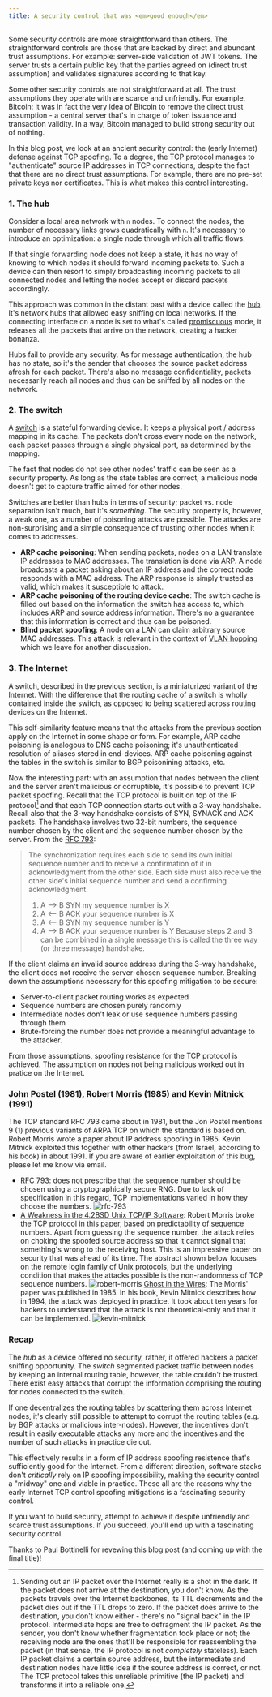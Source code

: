 ```yaml
---
title: A security control that was <em>good enough</em>
---
```

Some security controls are more straightforward than others. The straightforward controls are those that are backed by direct and abundant trust assumptions. For example: server-side validation of JWT tokens. The server trusts a certain public key that the parties agreed on (direct trust assumption) and validates signatures according to that key.

Some other security controls are not straightforward at all. The trust assumptions they operate with are scarce and unfriendly. For example, Bitcoin: it was in fact the very idea of Bitcoin to remove the direct trust assumption - a central server that's in charge of token issuance and transaction validity. In a way, Bitcoin managed to build strong security out of nothing. 

In this blog post, we look at an ancient security control: the (early Internet) defense against TCP spoofing. To a degree, the TCP protocol manages to "authenticate" source IP addresses in TCP connections, despite the fact that there are no direct trust assumptions. For example, there are no pre-set private keys nor certificates. This is what makes this control interesting.

### 1. The hub 

Consider a local area network with `n` nodes. To connect the nodes, the number of necessary links grows quadratically with `n`. It's necessary to introduce an optimization: a single node through which all traffic flows.

If that single forwarding node does not keep a state, it has no way of knowing to which nodes it should forward incoming packets to. Such a device can then resort to simply broadcasting incoming packets to all connected nodes and letting the nodes accept or discard packets accordingly. 

This approach was common in the distant past with a device called the [hub](https://en.wikipedia.org/wiki/Ethernet_hub). It's network hubs that allowed easy sniffing on local networks. If the connecting interface on a node is set to what's called [promiscuous](https://en.wikipedia.org/wiki/Promiscuous_mode) mode, it releases all the packets that arrive on the network, creating a hacker bonanza. 

Hubs fail to provide any security. As for message authentication, the hub has no state, so it's the sender that chooses the source packet address afresh for each packet. There's also no message confidentiality, packets necessarily reach all nodes and thus can be sniffed by all nodes on the network. 

### 2. The switch

A [switch](https://study-ccna.com/how-switches-work/) is a stateful forwarding device. It keeps a physical port / address mapping in its cache. The packets don't cross every node on the network, each packet passes through a single physical port, as determined by the mapping. 

The fact that nodes do not see other nodes' traffic can be seen as a security property. As long as the state tables are correct, a malicious node doesn't get to capture traffic aimed for other nodes. 

Switches are better than hubs in terms of security; packet vs. node separation isn't much, but it's *something*. The security property is, however, a weak one, as a number of poisoning attacks are possible. The attacks are non-surprising and a simple consequence of trusting other nodes when it comes to addresses. 

* **ARP cache poisoning**: When sending packets, nodes on a LAN translate IP addresses to MAC addresses. The translation is done via ARP. A node broadcasts a packet asking about an IP address and the correct node responds with a MAC address. The ARP response is simply trusted as valid, which makes it susceptible to attack. 
* **ARP cache poisoning of the routing device cache**: The switch cache is filled out based on the information the switch has access to, which includes ARP and source address information. There's no a guarantee that this information is correct and thus can be poisoned.
* **Blind packet spoofing**: A node on a LAN can claim arbitrary source MAC addresses. This attack is relevant in the context of [VLAN hopping](https://en.wikipedia.org/wiki/VLAN_hopping) which we leave for another discussion.

### 3. The Internet

A switch, described in the previous section, is a miniaturized variant of the Internet. With the difference that the routing cache of a switch is wholly contained inside the switch, as opposed to being scattered across routing devices on the Internet. 

This self-similarity feature means that the attacks from the previous section apply on  the Internet in some shape or form. For example, ARP cache poisoning is analogous to DNS cache poisoning; it's unauthenticated resolution of aliases stored in end-devices. ARP cache poisoning against the tables in the switch is similar to BGP poisonining attacks, etc. 

Now the interesting part: with an assumption that nodes between the client and the server aren't malicious or corruptible, it's possible to prevent TCP packet spoofing. Recall that the TCP protocol is built on top of the IP protocol[^ipproto] and that each TCP connection starts out with a 3-way handshake.  Recall also that the 3-way handshake consists of SYN, SYNACK and ACK packets. The handshake involves two 32-bit numbers, the  sequence number chosen by the client and the sequence number chosen by the server. From the [RFC 793](https://datatracker.ietf.org/doc/rfc793/):

> The synchronization requires each side to send its own initial sequence number and to receive a confirmation of it in acknowledgment from the other side.  Each side must also receive the other side's initial sequence number and send a confirming acknowledgment.
>    1) A --> B  SYN my sequence number is X
>   2) A <-- B  ACK your sequence number is X
>    3) A <-- B  SYN my sequence number is Y
>    4) A --> B  ACK your sequence number is Y
> Because steps 2 and 3 can be combined in a single message this is called the three way (or three message) handshake.

If the client claims an invalid source address during the 3-way handshake, the client does not receive the server-chosen sequence number. Breaking down the assumptions necessary for this spoofing mitigation to be secure:

* Server-to-client packet routing works as expected 
* Sequence numbers are chosen purely randomly
* Intermediate nodes don't leak or use sequence numbers passing through them
* Brute-forcing the number does not provide a meaningful advantage to the attacker.

From those assumptions, spoofing resistance for the TCP protocol is achieved. The assumption on nodes not being malicious worked out in pratice on the Internet. 


### John Postel (1981), Robert Morris (1985) and Kevin Mitnick (1991)

The TCP standard RFC 793 came about in 1981, but the Jon Postel mentions 9 (1) previous variants of ARPA TCP on which the standard is based on. Robert Morris wrote a paper about IP address spoofing in 1985. Kevin Mitnick exploited this together with other hackers (from Israel, according to his book) in about 1991. If you are aware of earlier exploitation of this bug, please let me know via email. 

* [RFC 793](https://datatracker.ietf.org/doc/rfc793/): does not prescribe that the sequence number should be chosen using a cryptographically secure RNG. Due to lack of specification in this regard, TCP implementations varied in how they choose the numbers. 
![rfc-793](other-pics/tcp-spoofing/rfc793.png)
* [A Weakness in the 4.2BSD Unix TCP/IP Software](http://nil.lcs.mit.edu/rtm/papers/117.pdf): Robert Morris broke the TCP protocol in this paper, based on predictability of sequence numbers. Apart from guessing the sequence number, the attack relies on choking the spoofed source address so that it cannot signal that something's wrong to the receiving host. This is an impressive paper on security that was ahead of its time. The abstract shown below focuses on the remote login family of Unix protocols, but the underlying condition that makes the attacks possible is the non-randomness of TCP sequence numbers.
![robert-morris](other-pics/tcp-spoofing/robert-morris.png)
[Ghost in the Wires](https://bibliocecifi.wordpress.com/wp-content/uploads/2017/05/ghost-in-the-wires-kevin-mitnick.pdf): The Morris' paper was published in 1985. In his book, Kevin Mitnick describes how in 1994, the attack was deployed in practice. It took about ten years for hackers to understand that the attack is not theoretical-only and that it can be implemented.
![kevin-mitnick](other-pics/tcp-spoofing/kevin-mitnick.png)

### Recap

The *hub* as a device offered no security, rather, it offered hackers a packet sniffing opportunity. The *switch* segmented packet traffic between nodes by keeping an internal routing table, however, the table couldn't be trusted. There exist easy attacks that corrupt the information comprising the routing for nodes connected to the switch.

If one decentralizes the routing tables by scattering them across Internet nodes, it's clearly still possible to attempt to corrupt the routing tables (e.g. by BGP attacks or malicious inter-nodes). However, the incentives don't result in easily executable attacks any more and the incentives and the number of such attacks in practice die out. 

This effectively results in a form of IP address spoofing resistence that's sufficiently good for the Internet. From a different direction, software stacks don't _critically_ rely on IP spoofing impossibility, making the security control a "midway" one and viable in practice. These all are the reasons why the early Internet TCP control spoofing mitigations is a fascinating security control. 

If you want to build security, attempt to achieve it  despite unfriendly and scarce trust assumptions. If you succeed,  you'll end up with a fascinating security control. 

Thanks to Paul Bottinelli for revewing this blog post (and coming up with the final title)! 

[^ipproto]: Sending out an IP packet over the Internet really is a shot in the dark. If the packet does not arrive at the destination, you don't know. As the packets travels over the Internet backbones, its TTL decrements and the packet dies out if the TTL drops to zero. If the packet does arrive to the destination, you don't know either - there's no "signal back" in the IP protocol. Intermediate hops are free to defragment the IP packet. As the sender, you don't know whether fragmentation took place or not; the receiving node are the ones that'll be responsible for reassembling the packet (in that sense, the IP protocol is not _completely_ stateless). Each IP packet claims a certain source address, but the intermediate and destination nodes have little idea if the source address is correct, or not. The TCP protocol takes this unreliable primitive (the IP packet) and transforms it into a reliable one. 
